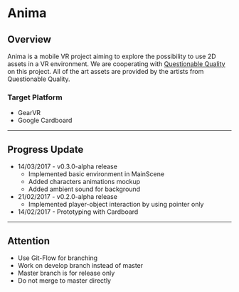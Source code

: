 # Anima

## Overview

Anima is a mobile VR project aiming to explore the possibility to use 2D assets
in a VR environment. We are cooperating with [Questionable
Quality](http://www.questionablequality.com) on this project. All of the art
assets are provided by the artists from Questionable Quality.

### Target Platform

- GearVR
- Google Cardboard

---

## Progress Update

- 14/03/2017 - v0.3.0-alpha release
  - Implemented basic environment in MainScene
  - Added characters animations mockup
  - Added ambient sound for background
- 21/02/2017 - v0.2.0-alpha release
  - Implemented player-object interaction by using pointer only
- 14/02/2017 - Prototyping with Cardboard

---

## Attention

- Use Git-Flow for branching
- Work on develop branch instead of master
- Master branch is for release only
- Do not merge to master directly
